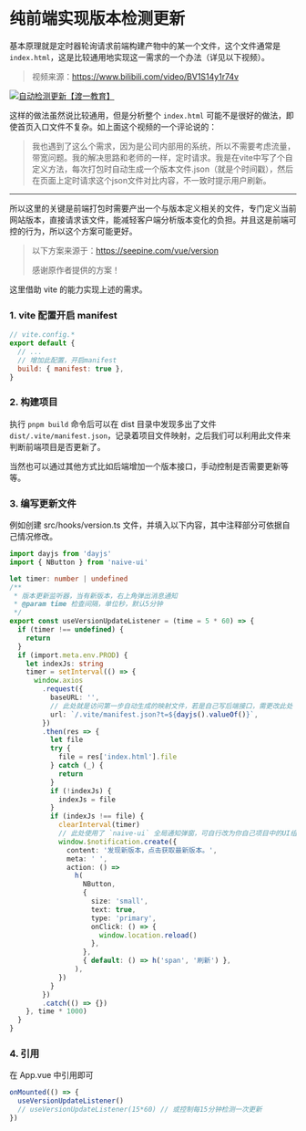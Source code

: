 # 纯前端实现版本检测更新

基本原理就是定时器轮询请求前端构建产物中的某一个文件，这个文件通常是 `index.html`，这是比较通用地实现这一需求的一个办法（详见以下视频）。

> 视频来源：https://www.bilibili.com/video/BV1S14y1r74v

[![自动检测更新【渡一教育】](https://i1.hdslb.com/bfs/archive/b3b1fcdf9fe2a861b696ee89ba798dc766e906c1.jpg)](https://player.bilibili.com/player.html?isOutside=true&aid=788494845&bvid=BV1S14y1r74v&cid=1264741362&p=1)

这样的做法虽然说比较通用，但是分析整个 `index.html` 可能不是很好的做法，即使首页入口文件不复杂。如上面这个视频的一个评论说的：

> 我也遇到了这么个需求，因为是公司内部用的系统，所以不需要考虑流量，带宽问题。我的解决思路和老师的一样，定时请求。我是在vite中写了个自定义方法，每次打包时自动生成一个版本文件.json（就是个时间戳），然后在页面上定时请求这个json文件对比内容，不一致时提示用户刷新。

---

所以这里的关键是前端打包时需要产出一个与版本定义相关的文件，专门定义当前网站版本，直接请求该文件，能减轻客户端分析版本变化的负担。并且这是前端可控的行为，所以这个方案可能更好。

> 以下方案来源于：https://seepine.com/vue/version
>
> 感谢原作者提供的方案！

这里借助 vite 的能力实现上述的需求。

### 1. vite 配置开启 manifest

``` js
// vite.config.*
export default {
  // ...
  // 增加此配置，开启manifest
  build: { manifest: true },
}
```

### 2. 构建项目

执行 `pnpm build` 命令后可以在 dist 目录中发现多出了文件 `dist/.vite/manifest.json`，记录着项目文件映射，之后我们可以利用此文件来判断前端项目是否更新了。

当然也可以通过其他方式比如后端增加一个版本接口，手动控制是否需要更新等等。

### 3. 编写更新文件

例如创建 src/hooks/version.ts 文件，并填入以下内容，其中注释部分可依据自己情况修改。

``` ts
import dayjs from 'dayjs'
import { NButton } from 'naive-ui'

let timer: number | undefined
/**
 * 版本更新监听器，当有新版本，右上角弹出消息通知
 * @param time 检查间隔，单位秒，默认5分钟
 */
export const useVersionUpdateListener = (time = 5 * 60) => {
  if (timer !== undefined) {
    return
  }
  if (import.meta.env.PROD) {
    let indexJs: string
    timer = setInterval(() => {
      window.axios
        .request({
          baseURL: '',
          // 此处就是访问第一步自动生成的映射文件，若是自己写后端接口，需更改此处
          url: `/.vite/manifest.json?t=${dayjs().valueOf()}`,
        })
        .then(res => {
          let file
          try {
            file = res['index.html'].file
          } catch (_) {
            return
          }
          if (!indexJs) {
            indexJs = file
          }
          if (indexJs !== file) {
            clearInterval(timer)
            // 此处使用了 `naive-ui` 全局通知弹窗，可自行改为你自己项目中的UI组件
            window.$notification.create({
              content: '发现新版本，点击获取最新版本。',
              meta: ' ',
              action: () =>
                h(
                  NButton,
                  {
                    size: 'small',
                    text: true,
                    type: 'primary',
                    onClick: () => {
                      window.location.reload()
                    },
                  },
                  { default: () => h('span', '刷新') },
                ),
            })
          }
        })
        .catch(() => {})
    }, time * 1000)
  }
}
```

### 4. 引用

在 App.vue 中引用即可

``` ts
onMounted(() => {
  useVersionUpdateListener()
  // useVersionUpdateListener(15*60) // 或控制每15分钟检测一次更新
})
```
